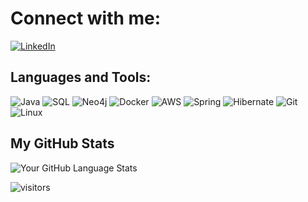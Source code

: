# Connect with me:
[![LinkedIn](https://img.shields.io/badge/LinkedIn-Connect-blue)](www.linkedin.com/in/dipesh-parwani-0500a215a)

## Languages and Tools:
![Java](https://img.shields.io/badge/-Java-red?style=flat&logo=java&logoColor=white)
![SQL](https://img.shields.io/badge/-SQL-blue?style=flat&logo=mysql&logoColor=white)
![Neo4j](https://img.shields.io/badge/-Neo4j-green?style=flat&logo=neo4j&logoColor=white)
![Docker](https://img.shields.io/badge/-Docker-0db7ed?style=flat&logo=docker&logoColor=white)
![AWS](https://img.shields.io/badge/-AWS-orange?style=flat&logo=amazon-aws&logoColor=white)
![Spring](https://img.shields.io/badge/-Spring-black?style=flat&logo=spring&logoColor=green)
![Hibernate](https://img.shields.io/badge/-Hibernate-59666C?style=flat&logo=hibernate&logoColor=white)
![Git](https://img.shields.io/badge/-Git-black?style=flat&logo=git&logoColor=white)
![Linux](https://img.shields.io/badge/-Linux-FCC624?style=flat&logo=linux&logoColor=black)



## My GitHub Stats
![Your GitHub Language Stats](https://github-readme-stats.vercel.app/api/top-langs/?username=grand1nqu1s1tor&langs_count=5&theme=tokyonight)

![visitors](https://visitor-badge.glitch.me/badge?page_id=grand1nqu1s1tor.grand1nqu1s1tor)

<!--
**grand1nqu1s1tor/grand1nqu1s1tor** is a ✨ _special_ ✨ repository because its `README.md` (this file) appears on your GitHub profile.

Here are some ideas to get you started:

- 🔭 I’m currently working on ...
- 🌱 I’m currently learning ...
- 👯 I’m looking to collaborate on ...
- 🤔 I’m looking for help with ...
- 💬 Ask me about ...
- 📫 How to reach me: ...
- 😄 Pronouns: ...
- ⚡ Fun fact: ...
-->


